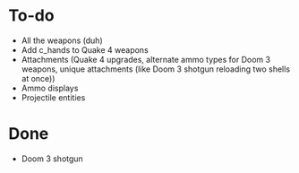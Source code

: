 # To-do
- All the weapons (duh)
- Add c_hands to Quake 4 weapons
- Attachments (Quake 4 upgrades, alternate ammo types for Doom 3 weapons, unique attachments (like Doom 3 shotgun reloading two shells at once))
- Ammo displays
- Projectile entities

# Done
- Doom 3 shotgun